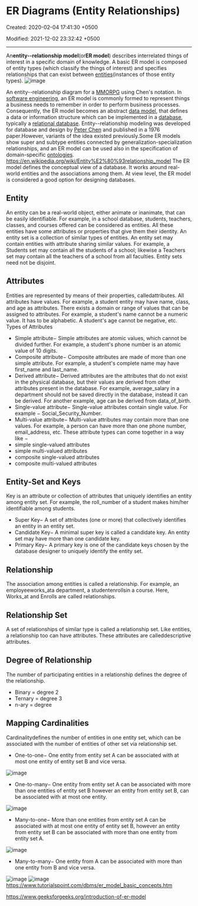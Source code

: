 # ER Diagrams (Entity Relationships)

Created: 2020-02-04 17:41:30 +0500

Modified: 2021-12-02 23:32:42 +0500

---

An**entity--relationship model**(or**ER model**) describes interrelated things of interest in a specific domain of knowledge. A basic ER model is composed of entity types (which classify the things of interest) and specifies relationships that can exist between [entities](https://en.wiktionary.org/wiki/entity)(instances of those entity types).
![image](media/ER-Diagrams-(Entity-Relationships)-image1.png)

An entity--relationship diagram for a [MMORPG](https://en.wikipedia.org/wiki/MMORPG) using Chen's notation.
In [software engineering](https://en.wikipedia.org/wiki/Software_engineering), an ER model is commonly formed to represent things a business needs to remember in order to perform business processes. Consequently, the ER model becomes an abstract [data model](https://en.wikipedia.org/wiki/Data_modeling), that defines a data or information structure which can be implemented in a [database](https://en.wikipedia.org/wiki/Database), typically a [relational database](https://en.wikipedia.org/wiki/Relational_database).
Entity--relationship modeling was developed for database and design by [Peter Chen](https://en.wikipedia.org/wiki/Peter_Chen) and published in a 1976 paper.However, variants of the idea existed previously.Some ER models show super and subtype entities connected by generalization-specialization relationships, and an ER model can be used also in the specification of domain-specific [ontologies](https://en.wikipedia.org/wiki/Ontology_(computer_science)).
<https://en.wikipedia.org/wiki/Entity%E2%80%93relationship_model>
The ER model defines the conceptual view of a database. It works around real-world entities and the associations among them. At view level, the ER model is considered a good option for designing databases.

## Entity

An entity can be a real-world object, either animate or inanimate, that can be easily identifiable. For example, in a school database, students, teachers, classes, and courses offered can be considered as entities. All these entities have some attributes or properties that give them their identity.
An entity set is a collection of similar types of entities. An entity set may contain entities with attribute sharing similar values. For example, a Students set may contain all the students of a school; likewise a Teachers set may contain all the teachers of a school from all faculties. Entity sets need not be disjoint.

## Attributes

Entities are represented by means of their properties, calledattributes. All attributes have values. For example, a student entity may have name, class, and age as attributes.
There exists a domain or range of values that can be assigned to attributes. For example, a student's name cannot be a numeric value. It has to be alphabetic. A student's age cannot be negative, etc.
Types of Attributes

- Simple attribute− Simple attributes are atomic values, which cannot be divided further. For example, a student's phone number is an atomic value of 10 digits.
- Composite attribute− Composite attributes are made of more than one simple attribute. For example, a student's complete name may have first_name and last_name.
- Derived attribute− Derived attributes are the attributes that do not exist in the physical database, but their values are derived from other attributes present in the database. For example, average_salary in a department should not be saved directly in the database, instead it can be derived. For another example, age can be derived from data_of_birth.
- Single-value attribute− Single-value attributes contain single value. For example − Social_Security_Number.
- Multi-value attribute− Multi-value attributes may contain more than one values. For example, a person can have more than one phone number, email_address, etc.
These attribute types can come together in a way like −
- simple single-valued attributes
- simple multi-valued attributes
- composite single-valued attributes
- composite multi-valued attributes

## Entity-Set and Keys

Key is an attribute or collection of attributes that uniquely identifies an entity among entity set.
For example, the roll_number of a student makes him/her identifiable among students.

- Super Key− A set of attributes (one or more) that collectively identifies an entity in an entity set.
- Candidate Key− A minimal super key is called a candidate key. An entity set may have more than one candidate key.
- Primary Key− A primary key is one of the candidate keys chosen by the database designer to uniquely identify the entity set.

## Relationship

The association among entities is called a relationship. For example, an employeeworks_ata department, a studentenrollsin a course. Here, Works_at and Enrolls are called relationships.

## Relationship Set

A set of relationships of similar type is called a relationship set. Like entities, a relationship too can have attributes. These attributes are calleddescriptive attributes.

## Degree of Relationship

The number of participating entities in a relationship defines the degree of the relationship.

- Binary = degree 2
- Ternary = degree 3
- n-ary = degree

## Mapping Cardinalities

Cardinalitydefines the number of entities in one entity set, which can be associated with the number of entities of other set via relationship set.

- One-to-one− One entity from entity set A can be associated with at most one entity of entity set B and vice versa.

![image](media/ER-Diagrams-(Entity-Relationships)-image2.png)

- One-to-many− One entity from entity set A can be associated with more than one entities of entity set B however an entity from entity set B, can be associated with at most one entity.

![image](media/ER-Diagrams-(Entity-Relationships)-image3.png)

- Many-to-one− More than one entities from entity set A can be associated with at most one entity of entity set B, however an entity from entity set B can be associated with more than one entity from entity set A.

![image](media/ER-Diagrams-(Entity-Relationships)-image4.png)

- Many-to-many− One entity from A can be associated with more than one entity from B and vice versa.

![image](media/ER-Diagrams-(Entity-Relationships)-image5.png)
![image](media/ER-Diagrams-(Entity-Relationships)-image6.jpeg)<https://www.tutorialspoint.com/dbms/er_model_basic_concepts.htm>

<https://www.geeksforgeeks.org/introduction-of-er-model>
